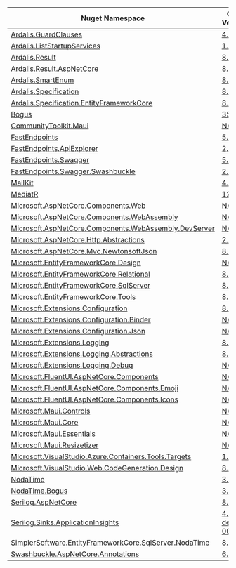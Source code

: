 | Nuget Namespace | CPM Version | DaySpaPet.WebApi.Api | DaySpaPet.WebApi.Core | DaySpaPet.WebApi.Infrastructure | DaySpaPet.WebApi.SharedKernel | DaySpaPet.WebApi.UseCases | DaySpaPet.WebApp.Base | DaySpaPet.NativePlat.Client | DaySpaPet.WebApp.Wasm |
|-----------------|-------------|--------------|--------------|--------------|--------------|--------------|--------------|--------------|--------------|
| <a href="https://www.nuget.org/packages/Ardalis.GuardClauses">Ardalis.GuardClauses</a> | <a href="https://www.nuget.org/packages/Ardalis.GuardClauses/4.5.0">4.5.0</a> | - | Inherit CPM | - | Inherit CPM | - | - | - | - |
| <a href="https://www.nuget.org/packages/Ardalis.ListStartupServices">Ardalis.ListStartupServices</a> | <a href="https://www.nuget.org/packages/Ardalis.ListStartupServices/1.1.4">1.1.4</a> | Inherit CPM | - | - | - | - | Inherit CPM | - | - |
| <a href="https://www.nuget.org/packages/Ardalis.Result">Ardalis.Result</a> | <a href="https://www.nuget.org/packages/Ardalis.Result/8.0.0">8.0.0</a> | Inherit CPM | Inherit CPM | - | - | Inherit CPM | Inherit CPM | - | - |
| <a href="https://www.nuget.org/packages/Ardalis.Result.AspNetCore">Ardalis.Result.AspNetCore</a> | <a href="https://www.nuget.org/packages/Ardalis.Result.AspNetCore/8.0.0">8.0.0</a> | Inherit CPM | - | - | - | - | - | - | - |
| <a href="https://www.nuget.org/packages/Ardalis.SmartEnum">Ardalis.SmartEnum</a> | <a href="https://www.nuget.org/packages/Ardalis.SmartEnum/8.0.0">8.0.0</a> | - | Inherit CPM | - | - | - | - | - | - |
| <a href="https://www.nuget.org/packages/Ardalis.Specification">Ardalis.Specification</a> | <a href="https://www.nuget.org/packages/Ardalis.Specification/8.0.0">8.0.0</a> | - | Inherit CPM | - | Inherit CPM | - | - | - | - |
| <a href="https://www.nuget.org/packages/Ardalis.Specification.EntityFrameworkCore">Ardalis.Specification.EntityFrameworkCore</a> | <a href="https://www.nuget.org/packages/Ardalis.Specification.EntityFrameworkCore/8.0.0">8.0.0</a> | - | - | Inherit CPM | - | - | - | - | - |
| <a href="https://www.nuget.org/packages/Bogus">Bogus</a> | <a href="https://www.nuget.org/packages/Bogus/35.5.0">35.5.0</a> | - | - | Inherit CPM | - | - | - | - | - |
| <a href="https://www.nuget.org/packages/CommunityToolkit.Maui">CommunityToolkit.Maui</a> | <a href="https://www.nuget.org/packages/CommunityToolkit.Maui/N/A">N/A</a> | - | - | - | - | - | - | Inherit CPM | - |
| <a href="https://www.nuget.org/packages/FastEndpoints">FastEndpoints</a> | <a href="https://www.nuget.org/packages/FastEndpoints/5.25.0">5.25.0</a> | Inherit CPM | - | - | - | - | - | - | - |
| <a href="https://www.nuget.org/packages/FastEndpoints.ApiExplorer">FastEndpoints.ApiExplorer</a> | <a href="https://www.nuget.org/packages/FastEndpoints.ApiExplorer/2.3.0">2.3.0</a> | Inherit CPM | - | - | - | - | - | - | - |
| <a href="https://www.nuget.org/packages/FastEndpoints.Swagger">FastEndpoints.Swagger</a> | <a href="https://www.nuget.org/packages/FastEndpoints.Swagger/5.25.0">5.25.0</a> | Inherit CPM | - | - | - | - | - | - | - |
| <a href="https://www.nuget.org/packages/FastEndpoints.Swagger.Swashbuckle">FastEndpoints.Swagger.Swashbuckle</a> | <a href="https://www.nuget.org/packages/FastEndpoints.Swagger.Swashbuckle/2.3.0">2.3.0</a> | Inherit CPM | - | - | - | - | - | - | - |
| <a href="https://www.nuget.org/packages/MailKit">MailKit</a> | <a href="https://www.nuget.org/packages/MailKit/4.5.0">4.5.0</a> | - | - | Inherit CPM | - | - | - | - | - |
| <a href="https://www.nuget.org/packages/MediatR">MediatR</a> | <a href="https://www.nuget.org/packages/MediatR/12.2.0">12.2.0</a> | Inherit CPM | Inherit CPM | - | Inherit CPM | Inherit CPM | - | - | - |
| <a href="https://www.nuget.org/packages/Microsoft.AspNetCore.Components.Web">Microsoft.AspNetCore.Components.Web</a> | <a href="https://www.nuget.org/packages/Microsoft.AspNetCore.Components.Web/N/A">N/A</a> | - | - | - | - | - | Inherit CPM | - | - |
| <a href="https://www.nuget.org/packages/Microsoft.AspNetCore.Components.WebAssembly">Microsoft.AspNetCore.Components.WebAssembly</a> | <a href="https://www.nuget.org/packages/Microsoft.AspNetCore.Components.WebAssembly/N/A">N/A</a> | - | - | - | - | - | - | - | Inherit CPM |
| <a href="https://www.nuget.org/packages/Microsoft.AspNetCore.Components.WebAssembly.DevServer">Microsoft.AspNetCore.Components.WebAssembly.DevServer</a> | <a href="https://www.nuget.org/packages/Microsoft.AspNetCore.Components.WebAssembly.DevServer/N/A">N/A</a> | - | - | - | - | - | - | - | Inherit CPM |
| <a href="https://www.nuget.org/packages/Microsoft.AspNetCore.Http.Abstractions">Microsoft.AspNetCore.Http.Abstractions</a> | <a href="https://www.nuget.org/packages/Microsoft.AspNetCore.Http.Abstractions/2.2.0">2.2.0</a> | - | - | - | - | Inherit CPM | - | - | Inherit CPM |
| <a href="https://www.nuget.org/packages/Microsoft.AspNetCore.Mvc.NewtonsoftJson">Microsoft.AspNetCore.Mvc.NewtonsoftJson</a> | <a href="https://www.nuget.org/packages/Microsoft.AspNetCore.Mvc.NewtonsoftJson/8.0.4">8.0.4</a> | Inherit CPM | - | - | - | - | - | - | - |
| <a href="https://www.nuget.org/packages/Microsoft.EntityFrameworkCore.Design">Microsoft.EntityFrameworkCore.Design</a> | <a href="https://www.nuget.org/packages/Microsoft.EntityFrameworkCore.Design/N/A">N/A</a> | - | - | - | - | - | Inherit CPM | - | - |
| <a href="https://www.nuget.org/packages/Microsoft.EntityFrameworkCore.Relational">Microsoft.EntityFrameworkCore.Relational</a> | <a href="https://www.nuget.org/packages/Microsoft.EntityFrameworkCore.Relational/8.0.4">8.0.4</a> | - | - | Inherit CPM | - | Inherit CPM | - | - | - |
| <a href="https://www.nuget.org/packages/Microsoft.EntityFrameworkCore.SqlServer">Microsoft.EntityFrameworkCore.SqlServer</a> | <a href="https://www.nuget.org/packages/Microsoft.EntityFrameworkCore.SqlServer/8.0.1">8.0.1</a> | - | - | Inherit CPM | - | - | - | - | - |
| <a href="https://www.nuget.org/packages/Microsoft.EntityFrameworkCore.Tools">Microsoft.EntityFrameworkCore.Tools</a> | <a href="https://www.nuget.org/packages/Microsoft.EntityFrameworkCore.Tools/8.0.4">8.0.4</a> | Inherit CPM | - | Inherit CPM | - | - | - | - | - |
| <a href="https://www.nuget.org/packages/Microsoft.Extensions.Configuration">Microsoft.Extensions.Configuration</a> | <a href="https://www.nuget.org/packages/Microsoft.Extensions.Configuration/8.0.0">8.0.0</a> | - | - | Inherit CPM | - | - | - | - | - |
| <a href="https://www.nuget.org/packages/Microsoft.Extensions.Configuration.Binder">Microsoft.Extensions.Configuration.Binder</a> | <a href="https://www.nuget.org/packages/Microsoft.Extensions.Configuration.Binder/N/A">N/A</a> | - | - | - | - | - | - | Inherit CPM | - |
| <a href="https://www.nuget.org/packages/Microsoft.Extensions.Configuration.Json">Microsoft.Extensions.Configuration.Json</a> | <a href="https://www.nuget.org/packages/Microsoft.Extensions.Configuration.Json/N/A">N/A</a> | - | - | - | - | - | - | Inherit CPM | - |
| <a href="https://www.nuget.org/packages/Microsoft.Extensions.Logging">Microsoft.Extensions.Logging</a> | <a href="https://www.nuget.org/packages/Microsoft.Extensions.Logging/8.0.0">8.0.0</a> | - | - | Inherit CPM | - | - | - | - | - |
| <a href="https://www.nuget.org/packages/Microsoft.Extensions.Logging.Abstractions">Microsoft.Extensions.Logging.Abstractions</a> | <a href="https://www.nuget.org/packages/Microsoft.Extensions.Logging.Abstractions/8.0.1">8.0.1</a> | - | Inherit CPM | - | Inherit CPM | - | - | - | - |
| <a href="https://www.nuget.org/packages/Microsoft.Extensions.Logging.Debug">Microsoft.Extensions.Logging.Debug</a> | <a href="https://www.nuget.org/packages/Microsoft.Extensions.Logging.Debug/N/A">N/A</a> | - | - | - | - | - | - | Inherit CPM | - |
| <a href="https://www.nuget.org/packages/Microsoft.FluentUI.AspNetCore.Components">Microsoft.FluentUI.AspNetCore.Components</a> | <a href="https://www.nuget.org/packages/Microsoft.FluentUI.AspNetCore.Components/N/A">N/A</a> | - | - | - | - | - | Inherit CPM | Inherit CPM | Inherit CPM |
| <a href="https://www.nuget.org/packages/Microsoft.FluentUI.AspNetCore.Components.Emoji">Microsoft.FluentUI.AspNetCore.Components.Emoji</a> | <a href="https://www.nuget.org/packages/Microsoft.FluentUI.AspNetCore.Components.Emoji/N/A">N/A</a> | - | - | - | - | - | Inherit CPM | Inherit CPM | Inherit CPM |
| <a href="https://www.nuget.org/packages/Microsoft.FluentUI.AspNetCore.Components.Icons">Microsoft.FluentUI.AspNetCore.Components.Icons</a> | <a href="https://www.nuget.org/packages/Microsoft.FluentUI.AspNetCore.Components.Icons/N/A">N/A</a> | - | - | - | - | - | Inherit CPM | Inherit CPM | Inherit CPM |
| <a href="https://www.nuget.org/packages/Microsoft.Maui.Controls">Microsoft.Maui.Controls</a> | <a href="https://www.nuget.org/packages/Microsoft.Maui.Controls/N/A">N/A</a> | - | - | - | - | - | - | Inherit CPM | - |
| <a href="https://www.nuget.org/packages/Microsoft.Maui.Core">Microsoft.Maui.Core</a> | <a href="https://www.nuget.org/packages/Microsoft.Maui.Core/N/A">N/A</a> | - | - | - | - | - | - | Inherit CPM | - |
| <a href="https://www.nuget.org/packages/Microsoft.Maui.Essentials">Microsoft.Maui.Essentials</a> | <a href="https://www.nuget.org/packages/Microsoft.Maui.Essentials/N/A">N/A</a> | - | - | - | - | - | - | Inherit CPM | - |
| <a href="https://www.nuget.org/packages/Microsoft.Maui.Resizetizer">Microsoft.Maui.Resizetizer</a> | <a href="https://www.nuget.org/packages/Microsoft.Maui.Resizetizer/N/A">N/A</a> | - | - | - | - | - | - | Inherit CPM | - |
| <a href="https://www.nuget.org/packages/Microsoft.VisualStudio.Azure.Containers.Tools.Targets">Microsoft.VisualStudio.Azure.Containers.Tools.Targets</a> | <a href="https://www.nuget.org/packages/Microsoft.VisualStudio.Azure.Containers.Tools.Targets/1.20.1">1.20.1</a> | Inherit CPM | - | - | - | - | - | - | - |
| <a href="https://www.nuget.org/packages/Microsoft.VisualStudio.Web.CodeGeneration.Design">Microsoft.VisualStudio.Web.CodeGeneration.Design</a> | <a href="https://www.nuget.org/packages/Microsoft.VisualStudio.Web.CodeGeneration.Design/8.0.2">8.0.2</a> | Inherit CPM | - | - | - | - | Inherit CPM | - | - |
| <a href="https://www.nuget.org/packages/NodaTime">NodaTime</a> | <a href="https://www.nuget.org/packages/NodaTime/3.1.11">3.1.11</a> | - | Inherit CPM | - | Inherit CPM | - | - | - | - |
| <a href="https://www.nuget.org/packages/NodaTime.Bogus">NodaTime.Bogus</a> | <a href="https://www.nuget.org/packages/NodaTime.Bogus/3.0.2">3.0.2</a> | - | - | Inherit CPM | - | - | - | - | - |
| <a href="https://www.nuget.org/packages/Serilog.AspNetCore">Serilog.AspNetCore</a> | <a href="https://www.nuget.org/packages/Serilog.AspNetCore/8.0.1">8.0.1</a> | Inherit CPM | - | - | - | - | - | - | - |
| <a href="https://www.nuget.org/packages/Serilog.Sinks.ApplicationInsights">Serilog.Sinks.ApplicationInsights</a> | <a href="https://www.nuget.org/packages/Serilog.Sinks.ApplicationInsights/4.0.1-dev-00040">4.0.1-dev-00040</a> | Inherit CPM | - | - | - | - | - | - | - |
| <a href="https://www.nuget.org/packages/SimplerSoftware.EntityFrameworkCore.SqlServer.NodaTime">SimplerSoftware.EntityFrameworkCore.SqlServer.NodaTime</a> | <a href="https://www.nuget.org/packages/SimplerSoftware.EntityFrameworkCore.SqlServer.NodaTime/8.0.1">8.0.1</a> | - | - | Inherit CPM | - | - | - | - | - |
| <a href="https://www.nuget.org/packages/Swashbuckle.AspNetCore.Annotations">Swashbuckle.AspNetCore.Annotations</a> | <a href="https://www.nuget.org/packages/Swashbuckle.AspNetCore.Annotations/6.5.0">6.5.0</a> | Inherit CPM | - | - | - | - | - | - | - |

